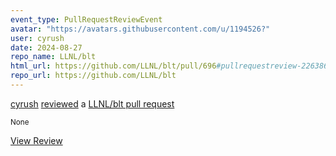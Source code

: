 ```yaml
---
event_type: PullRequestReviewEvent
avatar: "https://avatars.githubusercontent.com/u/1194526?"
user: cyrush
date: 2024-08-27
repo_name: LLNL/blt
html_url: https://github.com/LLNL/blt/pull/696#pullrequestreview-2263862097
repo_url: https://github.com/LLNL/blt
---
```


<a href='https://github.com/cyrush' target='_blank'>cyrush</a> <a href='https://github.com/LLNL/blt/pull/696#pullrequestreview-2263862097' target='_blank'>reviewed</a> a <a href='https://github.com/LLNL/blt/pull/696' target='_blank'>LLNL/blt pull request</a>

<small>None</small>

<a href='https://github.com/LLNL/blt/pull/696#pullrequestreview-2263862097' target='_blank'>View Review</a>